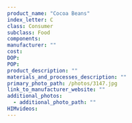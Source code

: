 ```yaml
---
product_name: "Cocoa Beans"
index_letter: C
class: Consumer
subclass: Food
components:
manufacturer: ""
cost: 
DOP: 
POP: 
product_description: ""
materials_and_processes_description: ""
primary_photo_path: /photos/3147.jpg
link_to_manufacturer_website: ""
additional_photos:
  - additional_photo_path: ""
HIMvideos:
---
```


